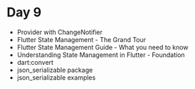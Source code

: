 # Day 9

* Provider with ChangeNotifier
* Flutter State Management - The Grand Tour
* Flutter State Management Guide - What you need to know
* Understanding State Management in Flutter - Foundation
* dart:convert
* json_serializable package
* json_serializable examples
